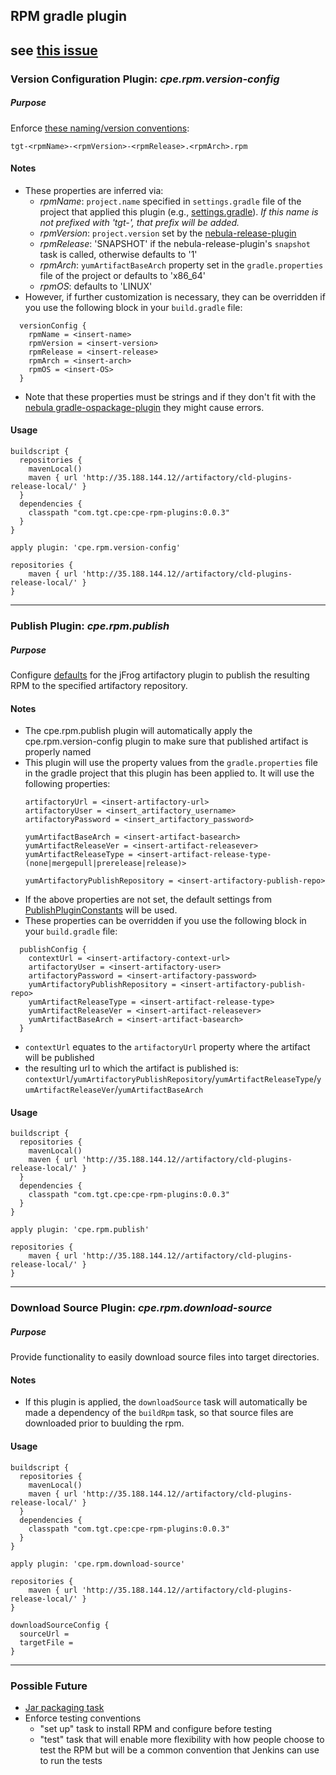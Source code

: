 ## RPM gradle plugin
see [this issue](https://git.target.com/cpe/consolidateplatform/issues/63)
----------
### Version Configuration Plugin: *cpe.rpm.version-config*
##### Purpose
Enforce [these naming/version conventions](https://git.target.com/cpe/consolidateplatform/issues/32):
```
tgt-<rpmName>-<rpmVersion>-<rpmRelease>.<rpmArch>.rpm
```
#### Notes
- These properties are inferred via:
  - *rpmName*: ```project.name``` specified in ```settings.gradle``` file of the project that applied this plugin (e.g., [settings.gradle](settings.gradle)). *If this name is not prefixed with 'tgt-', that prefix will be added.*
  - *rpmVersion*: ```project.version``` set by the [nebula-release-plugin](https://github.com/nebula-plugins/nebula-release-plugin)
  - *rpmRelease*: 'SNAPSHOT' if the nebula-release-plugin's ```snapshot``` task is called, otherwise defaults to '1'
  - *rpmArch*: ```yumArtifactBaseArch``` property set in the ```gradle.properties``` file of the project or defaults to 'x86_64'
  - *rpmOS*: defaults to 'LINUX'
- However, if further customization is necessary, they can be overridden if you use the following block in your ```build.gradle``` file:
```
  versionConfig {
    rpmName = <insert-name>
    rpmVersion = <insert-version>
    rpmRelease = <insert-release>
    rpmArch = <insert-arch>
    rpmOS = <insert-OS>
  }
```
- Note that these properties must be strings and if they don't fit with the [nebula gradle-ospackage-plugin](https://github.com/nebula-plugins/gradle-ospackage-plugin/blob/master/Plugin-Rpm.md) they might cause errors.

#### Usage
```
buildscript {
  repositories {
    mavenLocal()
    maven { url 'http://35.188.144.12//artifactory/cld-plugins-release-local/' }
  }
  dependencies {
    classpath "com.tgt.cpe:cpe-rpm-plugins:0.0.3"
  }
}

apply plugin: 'cpe.rpm.version-config'

repositories {
    maven { url 'http://35.188.144.12//artifactory/cld-plugins-release-local/' }
}
```
----------
### Publish Plugin: *cpe.rpm.publish*
##### Purpose
Configure [defaults](src/main/groovy/com/tgt/cpe/rpm/PublishPluginConstants.groovy) for the jFrog artifactory plugin to publish the resulting RPM to the specified artifactory repository.

#### Notes
- The cpe.rpm.publish plugin will automatically apply the cpe.rpm.version-config plugin to make sure that published artifact is properly named
- This plugin will use the property values from the ```gradle.properties``` file in the gradle project that this plugin has been applied to. It will use the following properties:
  ```
  artifactoryUrl = <insert-artifactory-url>
  artifactoryUser = <insert_artifactory_username>
  artifactoryPassword = <insert_artifactory_password>

  yumArtifactBaseArch = <insert-artifact-basearch>
  yumArtifactReleaseVer = <insert-artifact-releasever>
  yumArtifactReleaseType = <insert-artifact-release-type-(none|mergepull|prerelease|release)>

  yumArtifactoryPublishRepository = <insert-artifactory-publish-repo>
  ```
- If the above properties are not set, the default settings from [PublishPluginConstants](src/main/groovy/com/tgt/cpe/rpm/PublishPluginConstants.groovy) will be used.
- These properties can be overridden if you use the following block in your ```build.gradle``` file:
```
  publishConfig {
    contextUrl = <insert-artifactory-context-url>
    artifactoryUser = <insert-artifactory-user>
    artifactoryPassword = <insert-artifactory-password>
    yumArtifactoryPublishRepository = <insert-artifactory-publish-repo>
    yumArtifactReleaseType = <insert-artifact-release-type>
    yumArtifactReleaseVer = <insert-artifact-releasever>
    yumArtifactBaseArch = <insert-artifact-basearch>
  }
```
- ```contextUrl``` equates to the ```artifactoryUrl``` property where the artifact will be published
- the resulting url to which the artifact is published is: ```contextUrl```/```yumArtifactoryPublishRepository```/```yumArtifactReleaseType```/```yumArtifactReleaseVer```/```yumArtifactBaseArch```

#### Usage
```
buildscript {
  repositories {
    mavenLocal()
    maven { url 'http://35.188.144.12//artifactory/cld-plugins-release-local/' }
  }
  dependencies {
    classpath "com.tgt.cpe:cpe-rpm-plugins:0.0.3"
  }
}

apply plugin: 'cpe.rpm.publish'

repositories {
    maven { url 'http://35.188.144.12//artifactory/cld-plugins-release-local/' }
}

```

----------
### Download Source Plugin: *cpe.rpm.download-source*
##### Purpose
Provide functionality to easily download source files into target directories.

#### Notes
- If this plugin is applied, the ```downloadSource``` task will automatically be made a dependency of the ```buildRpm``` task, so that source files are downloaded prior to buulding the rpm.

#### Usage
```
buildscript {
  repositories {
    mavenLocal()
    maven { url 'http://35.188.144.12//artifactory/cld-plugins-release-local/' }
  }
  dependencies {
    classpath "com.tgt.cpe:cpe-rpm-plugins:0.0.3"
  }
}

apply plugin: 'cpe.rpm.download-source'

repositories {
    maven { url 'http://35.188.144.12//artifactory/cld-plugins-release-local/' }
}

downloadSourceConfig {
  sourceUrl =
  targetFile =
}
```
-----

### Possible Future

- [Jar packaging task](https://git.target.com/cpe/consolidateplatform/issues/76)
- Enforce testing conventions
  - "set up" task to install RPM and configure before testing
  - "test" task that will enable more flexibility with how people choose to test the RPM but will be a common convention that Jenkins can use to run the tests
